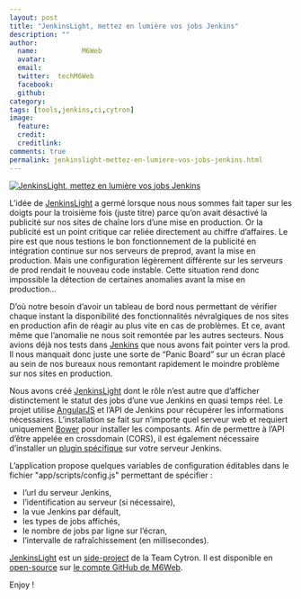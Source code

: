 ```yaml
---
layout: post
title: "JenkinsLight, mettez en lumière vos jobs Jenkins"
description: ""
author:
  name:           M6Web
  avatar:         
  email:          
  twitter:  techM6Web      
  facebook:       
  github:    
category: 
tags: [tools,jenkins,ci,cytron]
image:
  feature: 
  credit: 
  creditlink: 
comments: true  
permalink: jenkinslight-mettez-en-lumiere-vos-jobs-jenkins.html
---
```


[![JenkinsLight, mettez en lumière vos jobs Jenkins](//img.over-blog-kiwi.com/600x600/0/00/30/83/201311/ob_34886d5053c98a6d3245dddcf1c10454_mz5c-png.png)](http://img.over-blog-kiwi.com/0/00/30/83/201311/ob_34886d5053c98a6d3245dddcf1c10454_mz5c-png.png)

L’idée de [JenkinsLight](https://github.com/M6Web/JenkinsLight) a germé lorsque nous nous sommes fait taper sur les doigts pour la troisième fois (juste titre) parce qu’on avait désactivé la publicité sur nos sites de chaîne lors d’une mise en production. Or la publicité est un point critique car reliée directement au chiffre d’affaires. Le pire est que nous testions le bon fonctionnement de la publicité en intégration continue sur nos serveurs de preprod, avant la mise en production. Mais une configuration légèrement différente sur les serveurs de prod rendait le nouveau code instable. Cette situation rend donc impossible la détection de certaines anomalies avant la mise en production…

D’où notre besoin d’avoir un tableau de bord nous permettant de vérifier chaque instant la disponibilité des fonctionnalités névralgiques de nos sites en production afin de réagir au plus vite en cas de problèmes. Et ce, avant même que l’anomalie ne nous soit remontée par les autres secteurs. Nous avions déjà nos tests dans [Jenkins](http://jenkins-ci.org/) que nous avons fait pointer vers la prod. Il nous manquait donc juste une sorte de “Panic Board” sur un écran placé au sein de nos bureaux nous remontant rapidement le moindre problème sur nos sites en production.

Nous avons créé [JenkinsLight](https://github.com/M6Web/JenkinsLight) dont le rôle n’est autre que d’afficher distinctement le statut des jobs d’une vue Jenkins en quasi temps réel. Le projet utilise [AngularJS](http://angularjs.org/) et l’API de Jenkins pour récupérer les informations nécessaires. L’installation se fait sur n’importe quel serveur web et requiert uniquement [Bower](http://bower.io/) pour installer les composants. Afin de permettre à l’API d’être appelée en crossdomain (CORS), il est également nécessaire d’installer un [plugin spécifique](https://github.com/jhinrichsen/cors-plugin) sur votre serveur Jenkins.

L’application propose quelques variables de configuration éditables dans le fichier "app/scripts/config.js" permettant de spécifier :

- l’url du serveur Jenkins,
- l’identification au serveur (si nécessaire),
- la vue Jenkins par défault,
- les types de jobs affichés,
- le nombre de jobs par ligne sur l’écran,
- l’intervalle de rafraîchissement (en millisecondes).

[JenkinsLight](https://github.com/M6Web/JenkinsLight) est un [side-project](http://zachholman.com/posts/why-github-hacks-on-side-projects/) de la Team Cytron. Il est disponible en [open-source](http://tom.preston-werner.com/2011/11/22/open-source-everything.html) sur [le compte GitHub de M6Web](https://github.com/M6Web).

Enjoy !



